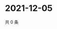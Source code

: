 # 2021-12-05

共 0 条

<!-- BEGIN WEIBO -->
<!-- 最后更新时间 Sun Dec 05 2021 06:14:23 GMT+0800 (China Standard Time) -->

<!-- END WEIBO -->
